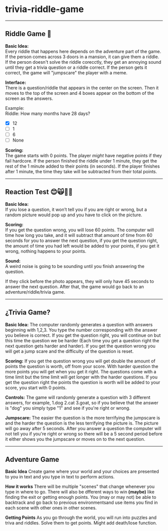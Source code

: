 # trivia-riddle-game

________________________________________________________________________________________________________________________
## Riddle Game 🔎

**Basic Idea:**                                                                                                      
Every riddle that happens here depends on the adventure part of the game. If the person comes across 3 doors in a mansion, it can give them a riddle.
If the person doesn't solve the riddle corecctly, they get an annoying sound until they get a trivia question or a riddle correct. 
If the person gets it correct, the game will "jumpscare" the player with a meme. 

**Interface:**     
There is a question/riddle that appears in the center on the screen. Then it moves to the top of the screen and 4 boxes appear on the bottom of the screen as the answers.

Example:    
Riddle: How many months have 28 days?      
- [X] 12
- [ ] 1
- [ ] 6
- [ ] None

**Scoring:**      
The game starts with 0 points. The player *might* have negative points if they fail hardcore.
If the person finished the riddle under 1 minute, they get the rest of the 1 minute added to their points (in seconds). If the player finishes after 1 minute, the time they take will be subtracted from their total points.
________________________________________________________________________________________________________________________

## Reaction Test 😊🙀🐳:unicorn:

**Basic Idea:**    
If you lose a question, it won’t tell you if you are right or wrong, but a random picture would pop up and you have to click on the picture.  

**Scoring:**    
If you get the question wrong, you will lose 60 points. The computer will time how long you take, and it will subtract that amount of time from 60 seconds for you to answer the next question, if you get the question right, the amount of time you had left would be added to your points, if you get it wrong, nothing happens to your points.

**Sound:**    
A weird noise is going to be sounding until you finish answering the question.

If they click before the photo appears, they will only have 45 seconds to answer the next question. After that, the game would go back to an adventure/riddle/trivia game.

________________________________________________________________________________________________________________________

## ¿Trivia Game?

**Basic Idea:**
The computer randomly generates a question with answers beginning with 1,2,3. You type the number corresponding with the answer you believe is correct. If you get the question right, you will continue on but this time the question we be harder (Each time you get a question right the next question gets harder and harder). If you get the question wrong you will get a jump scare and the difficulty of the question is reset. 

**Scoring:**
If you get the question wrong you will get double the amount of points the question is worth, off from your score. With harder question the more points you will get when you get it right. The questions come with a time limit but the time limit will get longer with the harder questions. If you get the question right the points the question is worth will be added to your score, you start with 0 points.

**Controls:**
The game will randomly generate a question with 3 different answers, for example, 1.dog 2.cat 3.goat, so if you believe that the answer is "dog" you simply type "1" and see if you're right or wrong. 

**Jumpscare:** 
The easier the question is the more terrifying the jumpscare is and the harder the question is the less terrifying the picture is. The picture will go away after 5 seconds. After you answer a question the computer will not tell you if you're right or wrong so there will be a 5 second period before it either shows you the jumpscare or moves on to the next question.

_______________________________________________________________________________________________________________________
## Adventure Game ##

**Basic Idea**
Create game where your world and your choices are presented to you in text and you type in text to perform actions.

**How it works**
There will be multiple "scenes" that change whenever you type in where to go. There will also be dfferent ways to win **(maybe)** like finding the exit or getting enough points. You (may or may not) be able to backtrack and go back to previous environmentsand use items you find in each scene with other ones in other scenes.

**Getting Points**
As you go through the world, you will run into puzzles and triva and riddles. Solve them to get points. Might add death/lose function.

